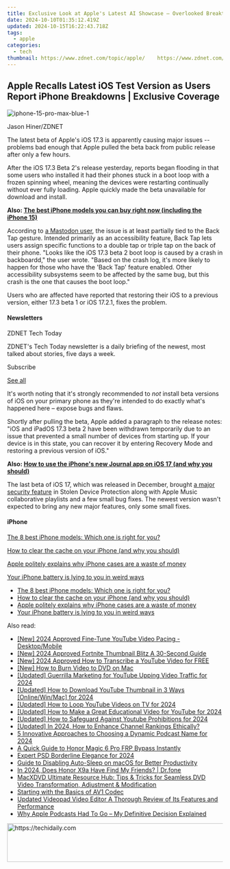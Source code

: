 ```yaml
---
title: Exclusive Look at Apple's Latest AI Showcase – Overlooked Breakthroughs & Future Prospects | ZDNET
date: 2024-10-10T01:35:12.419Z
updated: 2024-10-15T16:22:43.718Z
tags:
  - apple
categories:
  - tech
thumbnail: https://www.zdnet.com/topic/apple/    https://www.zdnet.com/a/img/resize/62b55bdfed48ecb539e48069a33ac253b534ef1c/2024/06/11/353599f3-d651-40a3-80c5-f71fc9621425/apple-intelligence-2024.png?width=170&height=96&fit=crop&format=pjpg&auto=webp
---
```


## Apple Recalls Latest iOS Test Version as Users Report iPhone Breakdowns | Exclusive Coverage

![iphone-15-pro-max-blue-1](https://www.zdnet.com/a/img/resize/2537a38eb2f244db12e447765662e0a317725272/2023/09/13/7b60edc9-69bb-4a13-b888-3fbe78d551b6/iphone-15-pro-max-blue-1.jpg?auto=webp&width=1280)

Jason Hiner/ZDNET

The latest beta of Apple's iOS 17.3 is apparently causing major issues -- problems bad enough that Apple pulled the beta back from public release after only a few hours.

After the iOS 17.3 Beta 2's release yesterday, reports began flooding in that some users who installed it had their phones stuck in a boot loop with a frozen spinning wheel, meaning the devices were restarting continually without ever fully loading. Apple quickly made the beta unavailable for download and install.

**Also: [The best iPhone models you can buy right now (including the iPhone 15)](https://www.zdnet.com/article/best-iphone/)**

According to [a Mastodon user](https://mastodon.social/@%5Finside/111693804775894724), the issue is at least partially tied to the Back Tap gesture. Intended primarily as an accessibility feature, Back Tap lets users assign specific functions to a double tap or triple tap on the back of their phone. "Looks like the iOS 17.3 beta 2 boot loop is caused by a crash in backboardd," the user wrote. "Based on the crash log, it's more likely to happen for those who have the 'Back Tap' feature enabled. Other accessibility subsystems seem to be affected by the same bug, but this crash is the one that causes the boot loop."

Users who are affected have reported that restoring their iOS to a previous version, either 17.3 beta 1 or iOS 17.2.1, fixes the problem.

#### Newsletters

ZDNET Tech Today

ZDNET's Tech Today newsletter is a daily briefing of the newest, most talked about stories, five days a week.

 Subscribe

[See all](https://www.zdnet.com/newsletters/)

It's worth noting that it's strongly recommended to _not_ install beta versions of iOS on your primary phone as they're intended to do exactly what's happened here – expose bugs and flaws. 

Shortly after pulling the beta, Apple added a paragraph to the release notes: "iOS and iPadOS 17.3 beta 2 have been withdrawn temporarily due to an issue that prevented a small number of devices from starting up. If your device is in this state, you can recover it by entering Recovery Mode and restoring a previous version of iOS."

**Also: [How to use the iPhone's new Journal app on iOS 17 (and why you should)](https://www.zdnet.com/article/how-to-use-the-iphones-new-journal-app-on-ios-17-and-why-you-should/)**

The last beta of iOS 17, which was released in December, brought [a major security feature](https://www.zdnet.com/article/apples-latest-ios-beta-offers-a-major-iphone-security-feature-you-should-enable-asap/) in Stolen Device Protection along with Apple Music collaborative playlists and a few small bug fixes. The newest version wasn't expected to bring any new major features, only some small fixes.

#### iPhone

[The 8 best iPhone models: Which one is right for you?](https://www.zdnet.com/article/best-iphone/ "The 8 best iPhone models: Which one is right for you?")

[How to clear the cache on your iPhone (and why you should)](https://www.zdnet.com/article/how-to-clear-cache-on-iphone-and-why-you-should/ "How to clear the cache on your iPhone (and why you should)")

[Apple politely explains why iPhone cases are a waste of money](https://www.zdnet.com/article/apple-politely-explains-why-iphone-cases-are-a-waste-of-money/ "Apple politely explains why iPhone cases are a waste of money")

[Your iPhone battery is lying to you in weird ways](https://www.zdnet.com/article/your-iphone-battery-is-lying-to-you-in-weird-ways/ "Your iPhone battery is lying to you in weird ways")

* [The 8 best iPhone models: Which one is right for you?](https://www.zdnet.com/article/best-iphone/ "The 8 best iPhone models: Which one is right for you?")
* [How to clear the cache on your iPhone (and why you should)](https://www.zdnet.com/article/how-to-clear-cache-on-iphone-and-why-you-should/ "How to clear the cache on your iPhone (and why you should)")
* [Apple politely explains why iPhone cases are a waste of money](https://www.zdnet.com/article/apple-politely-explains-why-iphone-cases-are-a-waste-of-money/ "Apple politely explains why iPhone cases are a waste of money")
* [Your iPhone battery is lying to you in weird ways](https://www.zdnet.com/article/your-iphone-battery-is-lying-to-you-in-weird-ways/ "Your iPhone battery is lying to you in weird ways")

<ins class="adsbygoogle"
     style="display:block"
     data-ad-format="autorelaxed"
     data-ad-client="ca-pub-7571918770474297"
     data-ad-slot="1223367746"></ins>

<ins class="adsbygoogle"
     style="display:block"
     data-ad-client="ca-pub-7571918770474297"
     data-ad-slot="8358498916"
     data-ad-format="auto"
     data-full-width-responsive="true"></ins>

<span class="atpl-alsoreadstyle">Also read:</span>
<div><ul>
<li><a href="https://eaxpv-info.techidaily.com/new-2024-approved-fine-tune-youtube-video-pacing-desktopmobile/"><u>[New] 2024 Approved Fine-Tune YouTube Video Pacing - Desktop/Mobile</u></a></li>
<li><a href="https://eaxpv-info.techidaily.com/new-2024-approved-fortnite-thumbnail-blitz-a-30-second-guide/"><u>[New] 2024 Approved Fortnite Thumbnail Blitz A 30-Second Guide</u></a></li>
<li><a href="https://eaxpv-info.techidaily.com/new-2024-approved-how-to-transcribe-a-youtube-video-for-free/"><u>[New] 2024 Approved How to Transcribe a YouTube Video for FREE</u></a></li>
<li><a href="https://article-posts.techidaily.com/new-how-to-burn-video-to-dvd-on-mac/"><u>[New] How to Burn Video to DVD on Mac</u></a></li>
<li><a href="https://eaxpv-info.techidaily.com/updated-guerrilla-marketing-for-youtube-upping-video-traffic-for-2024/"><u>[Updated] Guerrilla Marketing for YouTube Upping Video Traffic for 2024</u></a></li>
<li><a href="https://eaxpv-info.techidaily.com/updated-how-to-download-youtube-thumbnail-in-3-ways-onlinewinmac-for-2024/"><u>[Updated] How to Download YouTube Thumbnail in 3 Ways [Online/Win/Mac] for 2024</u></a></li>
<li><a href="https://eaxpv-info.techidaily.com/updated-how-to-loop-youtube-videos-on-tv-for-2024/"><u>[Updated] How to Loop YouTube Videos on TV for 2024</u></a></li>
<li><a href="https://eaxpv-info.techidaily.com/updated-how-to-make-a-great-educational-video-for-youtube-for-2024/"><u>[Updated] How to Make a Great Educational Video for YouTube for 2024</u></a></li>
<li><a href="https://eaxpv-info.techidaily.com/updated-how-to-safeguard-against-youtube-prohibitions-for-2024/"><u>[Updated] How to Safeguard Against Youtube Prohibitions for 2024</u></a></li>
<li><a href="https://eaxpv-info.techidaily.com/updated-in-2024-how-to-enhance-channel-rankings-ethically/"><u>[Updated] In 2024, How to Enhance Channel Rankings Ethically?</u></a></li>
<li><a href="https://fox-hovers.techidaily.com/5-innovative-approaches-to-choosing-a-dynamic-podcast-name-for-2024/"><u>5 Innovative Approaches to Choosing a Dynamic Podcast Name for 2024</u></a></li>
<li><a href="https://bypass-frp.techidaily.com/a-quick-guide-to-honor-magic-6-pro-frp-bypass-instantly-by-drfone-android/"><u>A Quick Guide to Honor Magic 6 Pro FRP Bypass Instantly</u></a></li>
<li><a href="https://some-techniques.techidaily.com/expert-psd-borderline-elegance-for-2024/"><u>Expert PSD Borderline Elegance for 2024</u></a></li>
<li><a href="https://techtrends.techidaily.com/guide-to-disabling-auto-sleep-on-macos-for-better-productivity/"><u>Guide to Disabling Auto-Sleep on macOS for Better Productivity</u></a></li>
<li><a href="https://location-social.techidaily.com/in-2024-does-honor-x9a-have-find-my-friends-drfone-by-drfone-virtual-android/"><u>In 2024, Does Honor X9a Have Find My Friends? | Dr.fone</u></a></li>
<li><a href="https://solve-outstanding.techidaily.com/macxdvd-ultimate-resource-hub-tips-and-tricks-for-seamless-dvd-video-transformation-adjustment-and-modification/"><u>MacXDVD Ultimate Resource Hub: Tips & Tricks for Seamless DVD Video Transformation, Adjustment & Modification</u></a></li>
<li><a href="https://article-helps.techidaily.com/starting-with-the-basics-of-av1-codec/"><u>Starting with the Basics of AV1 Codec</u></a></li>
<li><a href="https://smart-video-editing.techidaily.com/updated-videopad-video-editor-a-thorough-review-of-its-features-and-performance/"><u>Updated Videopad Video Editor A Thorough Review of Its Features and Performance</u></a></li>
<li><a href="https://buynow-reviews.techidaily.com/why-apple-podcasts-had-to-go-my-definitive-decision-explained/"><u>Why Apple Podcasts Had To Go – My Definitive Decision Explained</u></a></li>
</ul></div>

<!-- affiliate ads begin -->
<a href="https://appsumo.8odi.net/c/5597632/2144287/7443" target="_top" id="2144287">
  <img src="//a.impactradius-go.com/display-ad/7443-2144287" border="0" alt="https://techidaily.com" width="600" height="90"/>
</a>
<img height="0" width="0" src="https://appsumo.8odi.net/i/5597632/2144287/7443" style="position:absolute;visibility:hidden;" border="0" />
<!-- affiliate ads end -->

